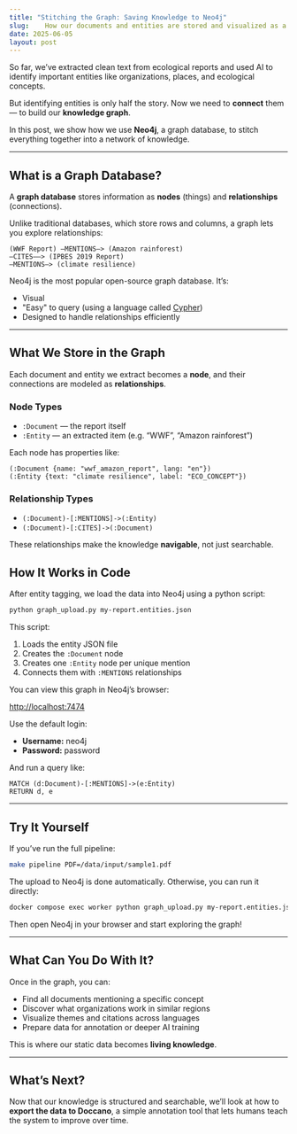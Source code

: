```yaml
---
title: "Stitching the Graph: Saving Knowledge to Neo4j"
slug:    How our documents and entities are stored and visualized as a graph.
date: 2025-06-05
layout: post
---
```


So far, we’ve extracted clean text from ecological reports and used AI to identify important entities like organizations, places, and ecological concepts.

But identifying entities is only half the story. Now we need to **connect** them — to build our **knowledge graph**.

In this post, we show how we use **Neo4j**, a graph database, to stitch everything together into a network of knowledge.

---

## What is a Graph Database?

A **graph database** stores information as **nodes** (things) and **relationships** (connections).

Unlike traditional databases, which store rows and columns, a graph lets you explore relationships:

```plaintext
(WWF Report) –MENTIONS–> (Amazon rainforest)
–CITES—–> (IPBES 2019 Report)
–MENTIONS–> (climate resilience)
```

Neo4j is the most popular open-source graph database. It’s:
- Visual
- "Easy" to query (using a language called [Cypher](https://neo4j.com/docs/cypher-manual/current/introduction/))
- Designed to handle relationships efficiently

---

## What We Store in the Graph

Each document and entity we extract becomes a **node**, and their connections are modeled as **relationships**.

### Node Types

- `:Document` — the report itself  
- `:Entity` — an extracted item (e.g. “WWF”, “Amazon rainforest”)  

Each node has properties like:

```cypher
(:Document {name: "wwf_amazon_report", lang: "en"})
(:Entity {text: "climate resilience", label: "ECO_CONCEPT"})
```

### Relationship Types

* `(:Document)-[:MENTIONS]->(:Entity)`
* `(:Document)-[:CITES]->(:Document)`

These relationships make the knowledge **navigable**, not just searchable.

## How It Works in Code

After entity tagging, we load the data into Neo4j using a python script:

```bash
python graph_upload.py my-report.entities.json
```

This script:

1.	Loads the entity JSON file
2.	Creates the `:Document` node
3.	Creates one `:Entity` node per unique mention
4.	Connects them with `:MENTIONS` relationships

You can view this graph in Neo4j’s browser:

<http://localhost:7474>

Use the default login:

* **Username:** neo4j
* **Password:** password

And run a query like:

```cypher
MATCH (d:Document)-[:MENTIONS]->(e:Entity)
RETURN d, e
```

---

##  Try It Yourself

If you’ve run the full pipeline:

```bash
make pipeline PDF=/data/input/sample1.pdf
```

The upload to Neo4j is done automatically. Otherwise, you can run it directly:

```bash
docker compose exec worker python graph_upload.py my-report.entities.json
```

Then open Neo4j in your browser and start exploring the graph!

---

## What Can You Do With It?

Once in the graph, you can:

* Find all documents mentioning a specific concept
* Discover what organizations work in similar regions
* Visualize themes and citations across languages
* Prepare data for annotation or deeper AI training

This is where our static data becomes **living knowledge**.

---

## What’s Next?

Now that our knowledge is structured and searchable, we’ll look at how to **export the data to Doccano**, a simple annotation tool that lets humans teach the system to improve over time.
